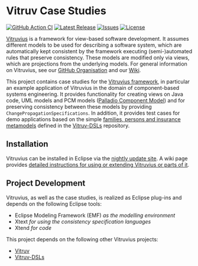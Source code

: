 # Vitruv Case Studies
[![GitHub Action CI](https://github.com/vitruv-tools/Vitruv-CaseStudies/actions/workflows/ci.yml/badge.svg)](https://github.com/vitruv-tools/Vitruv-CaseStudies/actions/workflows/ci.yml)
[![Latest Release](https://img.shields.io/github/release/vitruv-tools/Vitruv-CaseStudies.svg)](https://github.com/vitruv-tools/Vitruv-CaseStudies/releases/latest)
[![Issues](https://img.shields.io/github/issues/vitruv-tools/Vitruv-CaseStudies.svg)](https://github.com/vitruv-tools/Vitruv-CaseStudies/issues)
[![License](https://img.shields.io/github/license/vitruv-tools/Vitruv-CaseStudies.svg)](https://raw.githubusercontent.com/vitruv-tools/Vitruv-CaseStudies/main/LICENSE)

[Vitruvius](https://vitruv.tools) is a framework for view-based software development.
It assumes different models to be used for describing a software system, which are automatically kept consistent by the framework executing (semi-)automated rules that preserve consistency.
These models are modified only via views, which are projections from the underlying models.
For general information on Vitruvius, see our [GitHub Organisation](https://github.com/vitruv-tools) and our [Wiki](https://github.com/vitruv-tools/.github/wiki).

This project contains case studies for the [Vitruvius framework](https://github.com/vitruv-tools/Vitruv), in particular an example application of Vitruvius in the domain of component-based systems engineering.
It provides functionality for creating views on Java code, UML models and PCM models ([Palladio Component Model](https://github.com/palladiosimulator)) and for preserving consistency between these models by providing `ChangePropagationSpecifications`.
In addition, it provides test cases for demo applications based on the simple [families, persons and insurance metamodels](https://github.com/kit-sdq/DemoMetamodels) defined in the [Vitruv-DSLs](https://github.com/vitruv-tools/Vitruv-DSLs) repository.

## Installation

Vitruvius can be installed in Eclipse via the [nightly update site](https://vitruv.tools/updatesite/nightly). A wiki page provides [detailed instructions for using or extending Vitruvius or parts of it](https://github.com/vitruv-tools/.github/wiki/Getting-Started).

## Project Development

Vitruvius, as well as the case studies, is realized as Eclipse plug-ins and depends on the following Eclipse tools:
- Eclipse Modeling Framework (EMF) _as the modelling environment_
- Xtext _for using the consistency specification languages_
- Xtend _for code_

This project depends on the following other Vitruvius projects:
- [Vitruv](https://github.com/vitruv-tools/Vitruv)
- [Vitruv-DSLs](https://github.com/vitruv-tools/Vitruv-DSLs)
